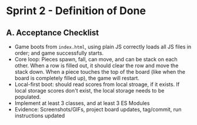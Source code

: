 # Sprint 2 - Definition of Done
## A. Acceptance Checklist
- Game boots from `index.html`, using plain JS correctly loads all JS files in order; and game successfully starts.
- Core loop: Pieces spawn, fall, can move, and can be stack on each other. When a row is filled out, it should clear the row and move the stack down. When a piece touches the top of the board (like when the board is completely filled up), the game will restart.
- Local-first boot: should read scores from local stroage, if it exists. If local storage scores don't exist, the local storage needs to be populated.
- Implement at least 3 classes, and at least 3 ES Modules
- Evidence: Screenshots/GIFs, project board updates, tag/commit, run instructions updated
